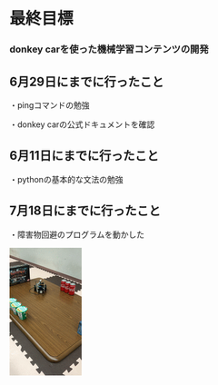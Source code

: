 # 最終目標
### donkey carを使った機械学習コンテンツの開発

## 6月29日にまでに行ったこと
・pingコマンドの勉強

・donkey carの公式ドキュメントを確認
## 6月11日にまでに行ったこと
・pythonの基本的な文法の勉強

## 7月18日にまでに行ったこと
・障害物回避のプログラムを動かした

![demo](firstdemo.gif)
